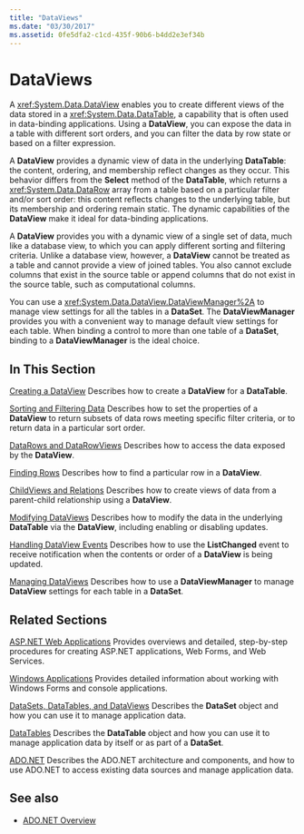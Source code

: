 ```yaml
---
title: "DataViews"
ms.date: "03/30/2017"
ms.assetid: 0fe5dfa2-c1cd-435f-90b6-b4dd2e3ef34b
---
```

# DataViews
A <xref:System.Data.DataView> enables you to create different views of the data stored in a <xref:System.Data.DataTable>, a capability that is often used in data-binding applications. Using a **DataView**, you can expose the data in a table with different sort orders, and you can filter the data by row state or based on a filter expression.

 A **DataView** provides a dynamic view of data in the underlying **DataTable**: the content, ordering, and membership reflect changes as they occur. This behavior differs from the **Select** method of the **DataTable**, which returns a <xref:System.Data.DataRow> array from a table based on a particular filter and/or sort order: this content reflects changes to the underlying table, but its membership and ordering remain static. The dynamic capabilities of the **DataView** make it ideal for data-binding applications.

 A **DataView** provides you with a dynamic view of a single set of data, much like a database view, to which you can apply different sorting and filtering criteria. Unlike a database view, however, a **DataView** cannot be treated as a table and cannot provide a view of joined tables. You also cannot exclude columns that exist in the source table or append columns that do not exist in the source table, such as computational columns.

 You can use a <xref:System.Data.DataView.DataViewManager%2A> to manage view settings for all the tables in a **DataSet**. The **DataViewManager** provides you with a convenient way to manage default view settings for each table. When binding a control to more than one table of a **DataSet**, binding to a **DataViewManager** is the ideal choice.

## In This Section
 [Creating a DataView](creating-a-dataview.md)
 Describes how to create a **DataView** for a **DataTable**.

 [Sorting and Filtering Data](sorting-and-filtering-data.md)
 Describes how to set the properties of a **DataView** to return subsets of data rows meeting specific filter criteria, or to return data in a particular sort order.

 [DataRows and DataRowViews](datarows-and-datarowviews.md)
 Describes how to access the data exposed by the **DataView**.

 [Finding Rows](finding-rows.md)
 Describes how to find a particular row in a **DataView**.

 [ChildViews and Relations](childviews-and-relations.md)
 Describes how to create views of data from a parent-child relationship using a **DataView**.

 [Modifying DataViews](modifying-dataviews.md)
 Describes how to modify the data in the underlying **DataTable** via the **DataView**, including enabling or disabling updates.

 [Handling DataView Events](handling-dataview-events.md)
 Describes how to use the **ListChanged** event to receive notification when the contents or order of a **DataView** is being updated.

 [Managing DataViews](managing-dataviews.md)
 Describes how to use a **DataViewManager** to manage **DataView** settings for each table in a **DataSet**.

## Related Sections
 [ASP.NET Web Applications](/previous-versions/655cec97(v=vs.100))
 Provides overviews and detailed, step-by-step procedures for creating ASP.NET applications, Web Forms, and Web Services.

 [Windows Applications](/previous-versions/ms184421(v=vs.100))
 Provides detailed information about working with Windows Forms and console applications.

 [DataSets, DataTables, and DataViews](index.md)
 Describes the **DataSet** object and how you can use it to manage application data.

 [DataTables](datatables.md)
 Describes the **DataTable** object and how you can use it to manage application data by itself or as part of a **DataSet**.

 [ADO.NET](../index.md)
 Describes the ADO.NET architecture and components, and how to use ADO.NET to access existing data sources and manage application data.

## See also

- [ADO.NET Overview](../ado-net-overview.md)
